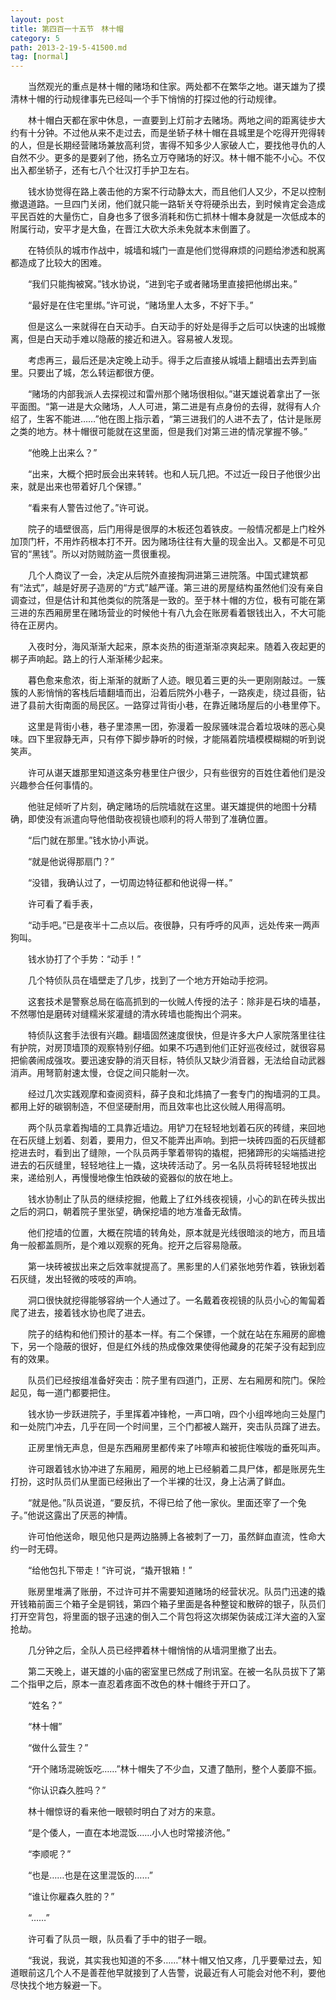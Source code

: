 ```yaml
---
layout: post
title: 第四百一十五节　林十帽
category: 5
path: 2013-2-19-5-41500.md
tag: [normal]
---
```


　　当然观光的重点是林十帽的赌场和住家。两处都不在繁华之地。谌天雄为了摸清林十帽的行动规律事先已经叫一个手下悄悄的打探过他的行动规律。

　　林十帽白天都在家中休息，一直要到上灯前才去赌场。两地之间的距离徒步大约有十分钟。不过他从来不走过去，而是坐轿子林十帽在县城里是个吃得开兜得转的人，但是长期经营赌场兼放高利贷，害得不知多少人家破人亡，要找他寻仇的人自然不少。更多的是要剁了他，扬名立万夺赌场的好汉。林十帽不能不小心。不仅出入都坐轿子，还有七八个壮汉打手护卫左右。

　　钱水协觉得在路上袭击他的方案不行动静太大，而且他们人又少，不足以控制撤退道路。一旦四门关闭，他们就只能一路斩关夺将硬杀出去，到时候肯定会造成平民百姓的大量伤亡，自身也多了很多消耗和伤亡抓林十帽本身就是一次低成本的附属行动，安平才是大鱼，在晋江大砍大杀未免就本末倒置了。

　　在特侦队的城市作战中，城墙和城门一直是他们觉得麻烦的问题给渗透和脱离都造成了比较大的困难。

　　“我们只能掏被窝。”钱水协说，“进到宅子或者赌场里直接把他绑出来。”

　　“最好是在住宅里绑。”许可说，“赌场里人太多，不好下手。”

　　但是这么一来就得在白天动手。白天动手的好处是得手之后可以快速的出城撤离，但是白天动手难以隐蔽的接近和进入。容易被人发现。

　　考虑再三，最后还是决定晚上动手。得手之后直接从城墙上翻墙出去弄到庙里。只要出了城，怎么转运都很方便。

　　“赌场的内部我派人去探视过和雷州那个赌场很相似。”谌天雄说着拿出了一张平面图。“第一进是大众赌场，人人可进，第二进是有点身份的去得，就得有人介绍了，生客不能进……”他在图上指示着，“第三进我们的人进不去了，估计是账房之类的地方。林十帽很可能就在这里面，但是我们对第三进的情况掌握不够。”

　　“他晚上出来么？”

　　“出来，大概个把时辰会出来转转。也和人玩几把。不过近一段日子他很少出来，就是出来也带着好几个保镖。”

　　“看来有人警告过他了。”许可说。

　　院子的墙壁很高，后门用得是很厚的木板还包着铁皮。一般情况都是上门栓外加顶门杆，不用炸药根本打不开。因为赌场往往有大量的现金出入。又都是不可见官的“黑钱”。所以对防贼防盗一贯很重视。

　　几个人商议了一会，决定从后院外直接掏洞进第三进院落。中国式建筑都有“法式”，越是好房子造房的“方式”越严谨。第三进的房屋结构虽然他们没有亲自调查过，但是估计和其他类似的院落是一致的。至于林十帽的方位，极有可能在第三进的东西厢房里在赌场营业的时候他十有八九会在账房看着银钱出入，不大可能待在正房内。

　　入夜时分，海风渐渐大起来，原本炎热的街道渐渐凉爽起来。随着入夜起更的梆子声响起。路上的行人渐渐稀少起来。

　　暮色愈来愈浓，街上渐渐的就断了人迹。眼见着三更的头一更刚刚敲过。一簇簇的人影悄悄的客栈后墙翻墙而出，沿着后院外小巷子，一路疾走，绕过县衙，钻进了县前大街南面的局民区。一路穿过背街小巷，在靠近赌场屋后的小巷里停下。

　　这里是背街小巷，巷子里漆黑一团，弥漫着一股尿骚味混合着垃圾味的恶心臭味。四下里寂静无声，只有停下脚步静听的时候，才能隔着院墙模模糊糊的听到说笑声。

　　许可从谌天雄那里知道这条穷巷里住户很少，只有些很穷的百姓住着他们是没兴趣参合任何事情的。

　　他驻足倾听了片刻，确定赌场的后院墙就在这里。谌天雄提供的地图十分精确，即使没有派遣向导他借助夜视镜也顺利的将人带到了准确位置。

　　“后门就在那里。”钱水协小声说。

　　“就是他说得那扇门？”

　　“没错，我确认过了，一切周边特征都和他说得一样。”

　　许可看了看手表，

　　“动手吧。”已是夜半十二点以后。夜很静，只有呼呼的风声，远处传来一两声狗叫。

　　钱水协打了个手势：“动手！”

　　几个特侦队员在墙壁走了几步，找到了一个地方开始动手挖洞。

　　这套技术是警察总局在临高抓到的一伙贼人传授的法子：除非是石块的墙基，不然哪怕是磨砖对缝糯米浆灌缝的清水砖墙也能掏出个洞来。

　　特侦队这套手法很有兴趣。翻墙固然速度很快，但是许多大户人家院落里往往有护院，对房顶墙顶的观察特别仔细。如果不巧遇到他们正好巡夜经过，就很容易把偷袭闹成强攻。要迅速安静的消灭目标，特侦队又缺少消音器，无法给自动武器消声。用弩箭射速太慢，仓促之间只能射一次。

　　经过几次实践观摩和查阅资料，薛子良和北炜搞了一套专门的掏墙洞的工具。都用上好的碳钢制造，不但坚硬耐用，而且效率也比这伙贼人用得高明。

　　两个队员拿着掏墙的工具靠近墙边。用铲刀在轻轻地划着石灰的砖缝，来回地在石灰缝上划着、刻着，要用力，但又不能弄出声响。到把一块砖四面的石灰缝都挖进去时，看到出了缝隙，一个队员两手擎着带钩的撬棍，把猪蹄形的尖端插进挖进去的石灰缝里，轻轻地往上一撬，这块砖活动了。另一名队员将砖轻轻地拔出来，递给别人，再慢慢地像生怕跌破的瓷器似的放在地上。

　　钱水协制止了队员的继续挖掘，他戴上了红外线夜视镜，小心的趴在砖头拔出之后的洞口，朝着院子里张望，确保挖墙的地方准备无敌情。

　　他们挖墙的位置，大概在院墙的转角处，原本就是光线很暗淡的地方，而且墙角一般都盖厕所，是个难以观察的死角。挖开之后容易隐蔽。

　　第一块砖被拔出来之后效率就提高了。黑影里的人们紧张地劳作着，铁锹划着石灰缝，发出轻微的吱吱的声响。

　　洞口很快就挖得能够容纳一个人通过了。一名戴着夜视镜的队员小心的匍匐着爬了进去，接着钱水协也爬了进去。

　　院子的结构和他们预计的基本一样。有二个保镖，一个就在站在东厢房的廊檐下，另一个隐蔽的很好，但是红外线的热成像效果使得他藏身的花架子没有起到应有的效果。

　　队员们已经按组准备好突击：院子里有四道门，正房、左右厢房和院门。保险起见，每一道门都要把住。

　　钱水协一步跃进院子，手里挥着冲锋枪，一声口哨，四个小组哗地向三处屋门和一处院门冲去，几乎在同一个时间里，三个门都被人踹开，突击队员蹿了进去。

　　正房里悄无声息，但是东西厢房里都传来了咔嚓声和被扼住喉咙的垂死叫声。

　　许可跟着钱水协冲进了东厢房，厢房的地上已经躺着二具尸体，都是账房先生打扮，这时队员们从里面已经揪出了一个半裸的壮汉，身上沾满了鲜血。

　　“就是他。”队员说道，“要反抗，不得已给了他一家伙。里面还宰了一个兔子。”他说这露出了厌恶的神情。

　　许可怕他送命，眼见他只是两边胳膊上各被刺了一刀，虽然鲜血直流，性命大约一时无碍。

　　“给他包扎下带走！”许可说，“撬开银箱！”

　　账房里堆满了账册，不过许可并不需要知道赌场的经营状况。队员门迅速的撬开钱箱前面三个箱子全是铜钱，第四个箱子里面是各种整锭和散碎的银子，队员们打开空背包，将里面的银子迅速的倒入二个背包将这次绑架伪装成江洋大盗的入室抢劫。

　　几分钟之后，全队人员已经押着林十帽悄悄的从墙洞里撤了出去。

　　第二天晚上，谌天雄的小庙的密室里已然成了刑讯室。在被一名队员拔下了第二个指甲之后，原本一直忍着疼面不改色的林十帽终于开口了。

　　“姓名？”

　　“林十帽”

　　“做什么营生？”

　　“开个赌场混碗饭吃……”林十帽失了不少血，又遭了酷刑，整个人萎靡不振。

　　“你认识森久胜吗？”

　　林十帽惊讶的看来他一眼顿时明白了对方的来意。

　　“是个倭人，一直在本地混饭……小人也时常接济他。”

　　“李顺呢？”

　　“也是……也是在这里混饭的……”

　　“谁让你雇森久胜的？”

　　“……”

　　许可看了队员一眼，队员看了手中的钳子一眼。

　　“我说，我说，其实我也知道的不多……”林十帽又怕又疼，几乎要晕过去，知道眼前这几个人不是善茬他早就接到了人告警，说最近有人可能会对他不利，要他尽快找个地方躲避一下。